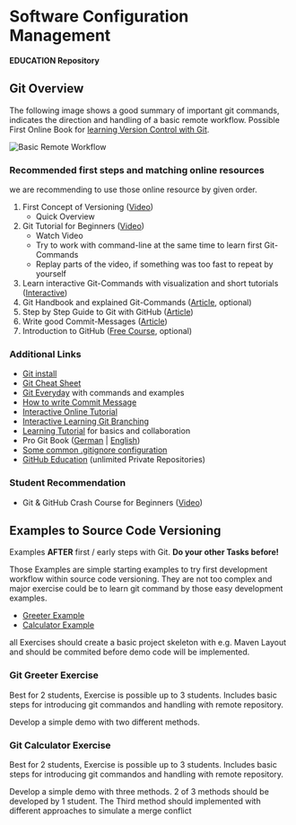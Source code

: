 # Software Configuration Management #

**EDUCATION Repository**

## Git Overview ##

The following image shows a good summary of important git commands, indicates the direction and handling of a basic remote workflow. Possible First Online Book for [learning Version Control with Git](https://www.git-tower.com/learn/git/ebook/en/command-line/basics/what-is-version-control#start). 

![Basic Remote Workflow](https://www.git-tower.com/learn/media/pages/git/ebook/en/command-line/remote-repositories/introduction/-1045933932-1584962053/basic-remote-workflow.png)

### Recommended first steps and matching online resources

we are recommending to use those online resource by given order.

1. First Concept of Versioning ([Video](https://www.youtube.com/watch?v=P0kF3vvy3QM))
	- Quick Overview 
2. Git Tutorial for Beginners ([Video](https://www.youtube.com/watch?v=HVsySz-h9r4))
	- Watch Video
	- Try to work with command-line at the same time to learn first Git-Commands
	- Replay parts of the video, if something was too fast to repeat by yourself
2. Learn interactive Git-Commands with visualization and short tutorials ([Interactive](https://learngitbranching.js.org/)) 
2. Git Handbook and explained Git-Commands ([Article](https://guides.github.com/introduction/git-handbook/), optional)
3. Step by Step Guide to Git with GitHub ([Article](https://opensource.com/article/18/1/step-step-guide-git))
3. Write good Commit-Messages ([Article](https://chris.beams.io/posts/git-commit/))
4. Introduction to GitHub ([Free Course](https://lab.github.com/githubtraining/introduction-to-github), optional)

### Additional Links

- [Git install](https://de.atlassian.com/git/tutorials/install-git "Git install for common OS") 
- [Git Cheat Sheet](https://github.github.com/training-kit/downloads/de/github-git-cheat-sheet/ "Git Cheat Sheet")
- [Git Everyday](https://git-scm.com/docs/giteveryday) with commands and examples
- [How to write Commit Message](https://chris.beams.io/posts/git-commit/#seven-rules "The seven Rules for commit messages")
- [Interactive Online Tutorial](https://try.github.io/levels/1/challenges/1 "Interactive Online Tutorial")
- [Interactive Learning Git Branching](https://learngitbranching.js.org/ "Interactive Learning Git Branching")
- [Learning Tutorial](https://backlog.com/git-tutorial/) for basics and collaboration
- Pro Git Book ([German](https://git-scm.com/book/de/v2/ "Pro Git Book") | [English](https://git-scm.com/book/en/v2 "Pro Git Book"))
- [Some common .gitignore configuration](https://gist.github.com/octocat/9257657 "Common .gitignore configuration")
- [GitHub Education](https://education.github.com/students "GitHub Education") (unlimited Private Repositories)

### Student Recommendation
- Git & GitHub Crash Course for Beginners ([Video](https://www.youtube.com/watch?v=SWYqp7iY_Tc))

## Examples to Source Code Versioning ##

Examples **AFTER** first / early steps with Git. **Do your other Tasks before!**

Those Examples are simple starting examples to try first development workflow within source code versioning. They are not too complex and major exercise could be to learn git command by those easy development examples.

- [Greeter Example](GitGreeterExercise)
- [Calculator Example](GitCalculatorExercise)

all Exercises should create a basic project skeleton with e.g. Maven Layout and should be commited before demo code will be implemented.

### Git Greeter Exercise ###

Best for 2 students, Exercise is possible up to 3 students. Includes basic steps for introducing git commandos and handling with remote repository. 

Develop a simple demo with two different methods.


### Git Calculator Exercise ###

Best for 2 students, Exercise is possible up to 3 students. Includes basic steps for introducing git commandos and handling with remote repository.

Develop a simple demo with three methods. 2 of 3 methods should be developed by 1 student. The Third method should implemented with 
different approaches to simulate a merge conflict